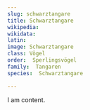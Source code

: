```yaml
---
slug: schwarztangare
title: Schwarztangare
wikipedia: 
wikidata: 
latin:
image: Schwarztangare
class: Vögel
order:  Sperlingsvögel
family:  Tangaren
species:  Schwarztangare

---
```


I am content.
